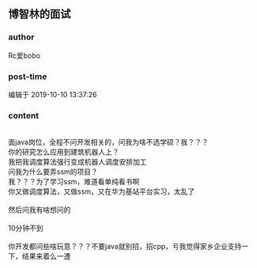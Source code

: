## 博智林的面试
### author 
Rc爱bobo
### post-time 

编辑于  2019-10-10 13:37:26
### content 
<div class="post-topic-des nc-post-content">
 <br/>
 面java岗位，全程不问开发相关的，问我为啥不选学硕？我？？？
 <br/>
 你的研究怎么应用到建筑机器人上？
 <br/>
 我把我调度算法强行变成机器人调度安排加工
 <br/>
 问我为什么要弄ssm的项目？
 <br/>
 我？？？为了学习ssm，难道看单纯看书啊
 <br/>
 你又做调度算法，又做ssm，又在华为基站平台实习，太乱了
 <br/>
 <br/>
 然后问我有啥想问的
 <br/>
 <br/>
 10分钟不到
 <br/>
 <br/>
 你开发都问些啥玩意？？？不要java就别招，招cpp，亏我觉得家乡企业支持一下，结果来着么一遭
</div>
